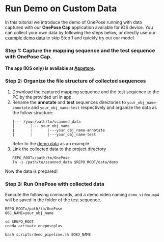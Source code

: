 # Run Demo on Custom Data
In this tutorial we introduce the demo of OnePose running with data captured
with our **OnePose Cap** application available for iOS device. 
You can collect your own data by following the steps below, or directly use our [example demo data](https://drive.google.com/file/d/15SfRd_h5DPb6FkZzcz7lcIKV0TmgGei9/view?usp=sharing) to skip Step 1 and quickly try out our model.

### Step 1: Capture the mapping sequence and the test sequence with OnePose Cap. 
#### The app (IOS only) is available at [Appstore](https://apps.apple.com/cn/app/onepose-capture/id6447052065?l=en-GB).

### Step 2: Organize the file structure of collected sequences
1. Download the captured mapping sequence and the test sequence to the PC by the provided url in app.
2. Rename the **annotate** and **test** sequences directories to ``your_obj_name-annotate`` and `your_obj_name-test` respectively and organize the data as the follow structure:
    ```
    |--- /your/path/to/scanned_data
    |       |--- your_obj_name
    |       |       |---your_obj_name-annotate
    |       |       |---your_obj_name-test
    ```
   Refer to the [demo data](https://drive.google.com/file/d/15SfRd_h5DPb6FkZzcz7lcIKV0TmgGei9/view?usp=sharing) as an example.
3. Link the collected data to the project directory
    ```shell
    REPO_ROOT=/path/to/OnePose
    ln -s /path/to/scanned_data $REPO_ROOT/data/demo
    ```
   
Now the data is prepared!

### Step 3: Run OnePose with collected data
Execute the following commands, and a demo video naming `demo_video.mp4` will be saved in the folder of the test sequence.
```shell
REPO_ROOT=/path/to/OnePose
OBJ_NAME=your_obj_name

cd $REPO_ROOT
conda activate oneposeplus

bash scripts/demo_pipeline.sh $OBJ_NAME

```
